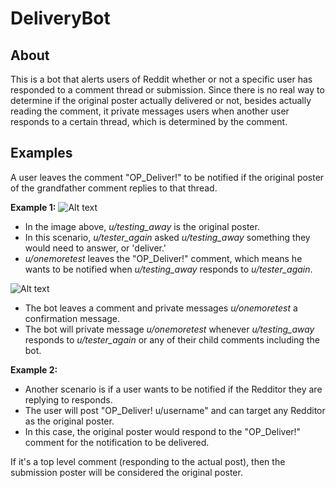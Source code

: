 # DeliveryBot

## About
This is a bot that alerts users of Reddit whether or not a specific user has responded to a comment thread or submission. Since there is no real way to determine if the original poster actually delivered or not, besides actually reading the comment, it private messages users when another user responds to a certain thread, which is determined by the comment.

## Examples
A user leaves the comment "OP_Deliver!" to be notified if the original poster of the grandfather comment replies to that thread.

**Example 1:**
![Alt text](http://i.imgur.com/T0wWmq3.png "Example Image 1")

* In the image above, *u/testing_away* is the original poster.
* In this scenario, *u/tester_again* asked *u/testing_away* something they would need to answer, or 'deliver.'
* *u/onemoretest* leaves the "OP_Deliver!" comment, which means he wants to be notified when *u/testing_away* responds to *u/tester_again*.

![Alt text](http://i.imgur.com/bixAM6H.png "Example Image 2")

* The bot leaves a comment and private messages *u/onemoretest* a confirmation message.
* The bot will private message *u/onemoretest* whenever *u/testing_away* responds to *u/tester_again* or any of their child comments including the bot.


**Example 2:**
* Another scenario is if a user wants to be notified if the Redditor they are replying to responds.
* The user will post "OP_Deliver! u/username" and can target any Redditor as the original poster.
* In this case, the original poster would respond to the "OP_Deliver!" comment for the notification to be delivered.


If it's a top level comment (responding to the actual post), then the submission poster will be considered the original poster.
